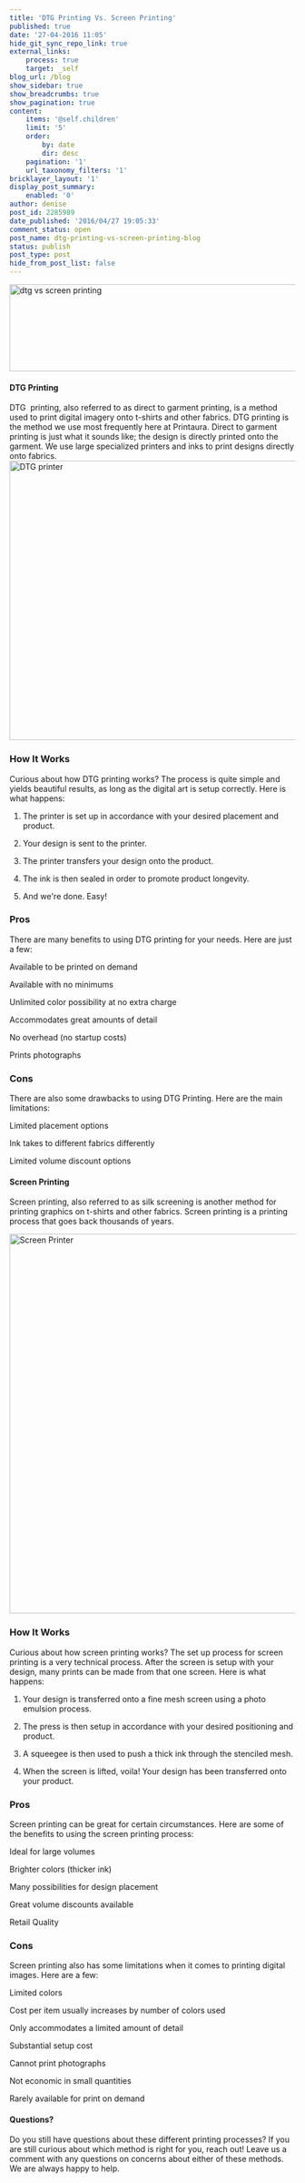 ```yaml
---
title: 'DTG Printing Vs. Screen Printing'
published: true
date: '27-04-2016 11:05'
hide_git_sync_repo_link: true
external_links:
    process: true
    target: _self
blog_url: /blog
show_sidebar: true
show_breadcrumbs: true
show_pagination: true
content:
    items: '@self.children'
    limit: '5'
    order:
        by: date
        dir: desc
    pagination: '1'
    url_taxonomy_filters: '1'
bricklayer_layout: '1'
display_post_summary:
    enabled: '0'
author: denise
post_id: 2285989
date_published: '2016/04/27 19:05:33'
comment_status: open
post_name: dtg-printing-vs-screen-printing-blog
status: publish
post_type: post
hide_from_post_list: false
---
```


<img src="https://printaura.com/wp-content/uploads/2016/04/dtg-vs-screen-print-banner1.jpg" alt="dtg vs screen printing" width="647" height="153" class="alignnone size-full wp-image-2287665" />

<h4>DTG Printing</h4>
DTG  printing, also referred to as direct to garment printing, is a method used to print digital imagery onto t-shirts and other fabrics. DTG printing is the method we use most frequently here at Printaura. Direct to garment printing is just what it sounds like; the design is directly printed onto the garment. We use large specialized printers and inks to print designs directly onto fabrics.

<img src="https://printaura.com/wp-content/uploads/2016/04/DTG-printer.jpg" alt="DTG printer" width="873" height="491" class="alignnone size-full wp-image-2287664" />

<h3>How It Works</h3>
Curious about how DTG printing works? The process is quite simple and yields beautiful results, as long as the digital art is setup correctly. Here is what happens:

1. The printer is set up in accordance with your desired placement and product.

2. Your design is sent to the printer.

3. The printer transfers your design onto the product.

4. The ink is then sealed in order to promote product longevity. 

5. And we're done. Easy!

<h3>Pros</h3>
There are many benefits to using DTG printing for your needs. Here are just a few:

<span style="color: #339966;"><span class="dashicons dashicons-yes"></span></span> Available to be printed on demand

<span style="color: #339966;"><span class="dashicons dashicons-yes"></span></span> Available with no minimums

<span style="color: #339966;"><span class="dashicons dashicons-yes"></span></span> Unlimited color possibility at no extra charge

<span style="color: #339966;"><span class="dashicons dashicons-yes"></span></span> Accommodates great amounts of detail

<span style="color: #339966;"><span class="dashicons dashicons-yes"></span></span> No overhead (no startup costs)

<span style="color: #339966;"><span class="dashicons dashicons-yes"></span></span> Prints photographs
<h3>Cons</h3>
There are also some drawbacks to using DTG Printing. Here are the main limitations:

<span style="color: #ff0000;"><span class="dashicons dashicons-no-alt"></span></span> Limited placement options

<span style="color: #ff0000;"><span class="dashicons dashicons-no-alt"></span></span> Ink takes to different fabrics differently

<span style="color: #ff0000;"><span class="dashicons dashicons-no-alt"></span></span> Limited volume discount options
<h4>Screen Printing</h4>

Screen printing, also referred to as silk screening is another method for printing graphics on t-shirts and other fabrics. Screen printing is a printing process that goes back thousands of years.

<img src="https://printaura.com/wp-content/uploads/2016/04/Screen-Printer.jpg" alt="Screen Printer" width="1186" height="667" class="alignnone size-full wp-image-2287589" /> 

<h3>How It Works</h3>
Curious about how screen printing works? The set up process for screen printing is a very technical process. After the screen is setup with your design, many prints can be made from that one screen. Here is what happens: 

1. Your design is transferred onto a fine mesh screen using a photo emulsion process.

2. The press is then setup in accordance with your desired positioning and product.

3. A squeegee is then used to push a thick ink through the stenciled mesh.

4. When the screen is lifted, voila! Your design has been transferred onto your product.
<h3>Pros</h3>
Screen printing can be great for certain circumstances. Here are some of the benefits to using the screen printing process:

<span style="color: #339966;"><span class="dashicons dashicons-yes"></span></span>Ideal for large volumes

<span style="color: #339966;"><span class="dashicons dashicons-yes"></span></span> Brighter colors (thicker ink)

<span style="color: #339966;"><span class="dashicons dashicons-yes"></span></span> Many possibilities for design placement

<span style="color: #339966;"><span class="dashicons dashicons-yes"></span></span> Great volume discounts available

<span style="color: #339966;"><span class="dashicons dashicons-yes"></span></span> Retail Quality
<h3>Cons</h3>
Screen printing also has some limitations when it comes to printing digital images. Here are a few:

<span style="color: #ff0000;"><span class="dashicons dashicons-no-alt"></span></span>Limited colors

<span style="color: #ff0000;"><span class="dashicons dashicons-no-alt"></span></span>Cost per item usually increases by number of colors used

<span style="color: #ff0000;"><span class="dashicons dashicons-no-alt"></span></span>Only accommodates a limited amount of detail

<span style="color: #ff0000;"><span class="dashicons dashicons-no-alt"></span></span>Substantial setup cost

<span style="color: #ff0000;"><span class="dashicons dashicons-no-alt"></span></span>Cannot print photographs

<span style="color: #ff0000;"><span class="dashicons dashicons-no-alt"></span></span>Not economic in small quantities

<span style="color: #ff0000;"><span class="dashicons dashicons-no-alt"></span></span>Rarely available for print on demand

<h4>Questions?</h4>
Do you still have questions about these different printing processes? If you are still curious about which method is right for you, reach out! Leave us a comment with any questions on concerns about either of these methods. We are always happy to help. 